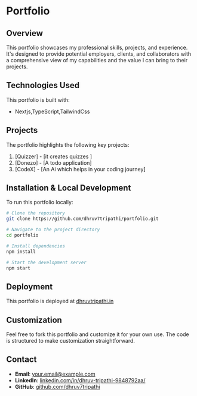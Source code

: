 # Portfolio

## Overview

This portfolio showcases my professional skills, projects, and experience. It's designed to provide potential employers, clients, and collaborators with a comprehensive view of my capabilities and the value I can bring to their projects.

<!--
## Features
- **Project Showcase**: Detailed case studies of my most significant work
- **Skills Overview**: Visual representation of my technical and soft skills
- **About Me**: Professional background and personal interests
- **Resume/CV**: Downloadable version of my professional resume
- **Contact Information**: Multiple ways to reach me for opportunities -->

## Technologies Used

This portfolio is built with:

- Nextjs,TypeScript,TailwindCss

## Projects

The portfolio highlights the following key projects:

1. [Quizzer] - [it creates quizzes ]
2. [Donezo] - [A todo application]
3. [CodeX] - [An Ai which helps in your coding journey]

## Installation & Local Development

To run this portfolio locally:

```bash
# Clone the repository
git clone https://github.com/dhruv7tripathi/portfolio.git

# Navigate to the project directory
cd portfolio

# Install dependencies
npm install

# Start the development server
npm start
```

## Deployment

This portfolio is deployed at [dhruvtripathi.in](https://dhruvtriapthi.in)

## Customization

Feel free to fork this portfolio and customize it for your own use. The code is structured to make customization straightforward.

## Contact

- **Email**: [your.email@example.com](mailto:tripathidhruv366@gmail.com)
- **LinkedIn**: [linkedin.com/in/dhruv-tripathi-9848792aa/](https://www.linkedin.com/in/dhruv-tripathi-9848792aa/)
- **GitHub**: [github.com/dhruv7tripathi](https://github.com/dhruv7tripathi)
<!--

## License

[Specify the license under which your portfolio code is available]
Example: This project is licensed under the MIT License - see the LICENSE file for details.

## Acknowledgments

- [List any resources, templates, or inspiration you'd like to acknowledge] -->
